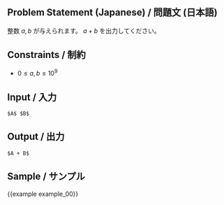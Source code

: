 Problem Statement (Japanese) / 問題文 (日本語)
---------

整数 $a, b$ が与えられます。 $a + b$ を出力してください。

Constraints / 制約
---------

- $0 \leq a, b \leq 10^9$


Input / 入力
---------

```
$A$ $B$
```

Output / 出力
---------

```
$A + B$
```

Sample / サンプル
---------

{{example example_00}}
